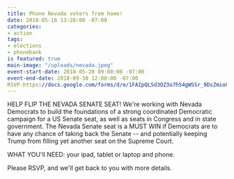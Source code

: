 ```yaml
---
title: Phone Nevada voters from home!
date: 2018-05-16 13:28:00 -07:00
categories:
- action
tags:
- elections
- phonebank
is featured: true
main-image: "/uploads/nevada.jpeg"
event-start-date: 2018-05-20 09:00:00 -07:00
event-end-date: 2018-09-30 12:00:00 -07:00
RSVP-https://docs.google.com/forms/d/e/1FAIpQLSd3OZ3o7h54gWSSr_9DsZmio8lQym1HYNhBnmySRUrJNCiVyQ/viewform: 
---
```


HELP FLIP THE NEVADA SENATE SEAT!  We're working with Nevada Democrats to build the foundations of a strong coordinated Democratic campaign for a US Senate seat, as well as seats in Congress and in state government.  The Nevada Senate seat is a MUST WIN if Democrats are to have any chance of taking back the Senate -- and potentially keeping Trump from filling yet another seat on the Supreme Court.

WHAT YOU'll NEED: your ipad, tablet or laptop and phone.  

Please RSVP, and we'll get back to you with more details.